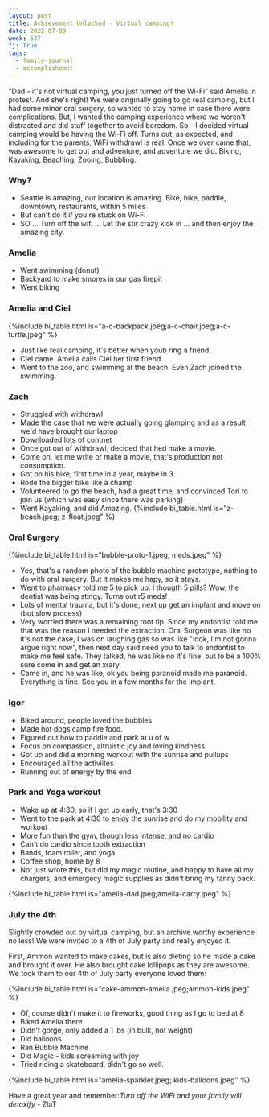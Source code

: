 ```yaml
---
layout: post
title: Achievement Unlocked - Virtual camping!
date: 2022-07-09
week: 637
fj: True
tags:
  - family-journal
  - accomplishemnt
---
```


"Dad - it's not virtual camping, you just turned off the Wi-Fi" said Amelia in protest. And she's right! We were originally going to go real camping, but I had some minor oral surgery, so wanted to stay home in case there were complications. But, I wanted the camping experience where we weren't distracted and did stuff together to avoid boredom. So - I decided virtual camping would be having the Wi-Fi off. Turns out, as expected, and including for the parents, WiFi withdrawl is real. Once we over came that, was awesome to get out and adventure, and adventure we did. Biking, Kayaking, Beaching, Zooing, Bubbling.

### Why?

- Seattle is amazing, our location is amazing. Bike, hike, paddle, downtown, restaurants, within 5 miles
- But can't do it if you're stuck on Wi-Fi
- SO ... Turn off the wifi ... Let the stir crazy kick in ... and then enjoy the amazing city.

### Amelia

- Went swimming (donut)
- Backyard to make smores in our gas firepit
- Went biking

### **Amelia and Ciel**

{%include bi_table.html is="a-c-backpack.jpeg;a-c-chair.jpeg;a-c-turtle.jpeg" %}

- Just like real camping, it's better when youb ring a friend.
- Ciel came. Amelia calls Ciel her first friend
- Went to the zoo, and swimming at the beach. Even Zach joined the swimming.

### Zach

- Struggled with withdrawl
- Made the case that we were actually going glamping and as a result we'd have brought our laptop
- Downloaded lots of contnet
- Once got out of withdrawl, decided that hed make a movie.
- Come on, let me write or make a movie, that's production not consumption.
- Got on his bike, first time in a year, maybe in 3.
- Rode the bigger bike like a champ
- Volunteered to go the beach, had a great time, and convinced Tori to join us (which was easy since there was parking)
- Went Kayaking, and did Amazing.
  {%include bi_table.html is="z-beach.jpeg; z-float.jpeg" %}

### Oral Surgery

{%include bi_table.html is="bubble-proto-1.jpeg; meds.jpeg" %}

- Yes, that's a random photo of the bubble machine prototype, nothing to do with oral surgery. But it makes me hapy, so it stays.
- Went to pharmacy told me 5 to pick up. I thougth 5 pills? Wow, the dentist was being stingy. Turns out r5 meds!
- Lots of mental trauma, but it's done, next up get an implant and move on (but slow process)
- Very worried there was a remaining root tip. Since my endontist told me that was the reason I needed the extraction. Oral Surgeon was like no it's not the case, I was on laughing gas so was like "look, I'm not gonna argue right now", then next day said need you to talk to endontist to make me feel safe. They talked, he was like no it's fine, but to be a 100% sure come in and get an xrary.
- Came in, and he was like, ok you being paranoid made me paranoid. Everything is fine. See you in a few months for the implant.

### Igor

- Biked around, people loved the bubbles
- Made hot dogs camp fire food.
- Figured out how to paddle and park at u of w
- Focus on compassion, altruistic joy and loving kindness.
- Got up and did a morning workout with the sunrise and pullups
- Encouraged all the activiites
- Running out of energy by the end

### Park and Yoga workout

- Wake up at 4:30, so if I get up early, that's 3:30
- Went to the park at 4:30 to enjoy the sunrise and do my mobility and workout
- More fun than the gym, though less intense, and no cardio
- Can't do cardio since tooth extraction
- Bands, foam roller, and yoga
- Coffee shop, home by 8
- Not just wrote this, but did my magic routine, and happy to have all my chargers, and emergecy magic supplies as didn't bring my fanny pack.

{%include bi_table.html is="amelia-dad.jpeg;amelia-carry.jpeg" %}

### July the 4th

Slightly crowded out by virtual camping, but an archive worthy experience no less! We were invited to a 4th of July party and really enjoyed it.

First, Ammon wanted to make cakes, but is also dieting so he made a cake and brought it over. He also brought cake lollipops as they are awesome. We took them to our 4th of July party everyone loved them:

{%include bi_table.html is="cake-ammon-amelia.jpeg;ammon-kids.jpeg" %}

- Of, course didn't make it to fireworks, good thing as I go to bed at 8
- Biked Amelia there
- Didn't gorge, only added a 1 lbs (in bulk, not weight)
- Did balloons
- Ran Bubble Machine
- Did Magic - kids screaming with joy
- Tried riding a skateboard, didn't go so well.

{%include bi_table.html is="amelia-sparkler.jpeg; kids-balloons.jpeg" %}

Have a great year and remember:_Turn off the WiFi and your family will detoxify_ - ZiaT

<!--
a-kayak-p.jpeg
a-kayak-shore.jpeg
a-kayak.jpeg
bike-2-beach.jpeg
z-d-post-kayak.jpeg
z-kayak-p.jpeg
z-kayak-stop-bench.jpeg
z-movie.jpeg
z-under-bridge.jpeg
z-wifi-withdrawl-2.jpeg
z-wifi-withdrawl.jpeg
-->
